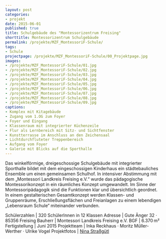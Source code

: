 ```yaml
---
layout: post
categories:
- projekt
date: 2015-06-01
published: true
title: Schulgebäude des "Montessorizentrum Freising"
shorttitle: Montessorizentrum Schulgebäude
permalink: /projekte/MZF_MontessoriF-Schule/
tags: 
- Schule
projectpage: /projekte/MZF_MontessoriF-Schule/00_Projektpage.jpg
images:
- /projekte/MZF_MontessoriF-Schule/01.jpg
- /projekte/MZF_MontessoriF-Schule/02.jpg
- /projekte/MZF_MontessoriF-Schule/03.jpg
- /projekte/MZF_MontessoriF-Schule/04.jpg
- /projekte/MZF_MontessoriF-Schule/05.jpg
- /projekte/MZF_MontessoriF-Schule/06.jpg
- /projekte/MZF_MontessoriF-Schule/07.jpg
- /projekte/MZF_MontessoriF-Schule/08.jpg
- /projekte/MZF_MontessoriF-Schule/09.jpg
captions:
- Komplex mit Kitagebäude
- Zugang vom 1.OG zum Foyer
- Foyer und Eingang
- Klassenraum mit integrierter Küchenzeile
- Flur als Lernbereich mit Sitz- und Sichtfenster
- Kunstterrasse im Anschluss an den Zeichensaal
- Lichtdurchfluteter Treppenbereich
- Aufgang vom Foyer
- Galerie mit Blicks auf die Sporthalle
---
```

Das winkelförmige, dreigeschossige Schulgebäude mit integrierter Sporthalle bildet mit dem eingeschossigen Kinderhaus ein städtebauliches Ensemble um einen gemeinsamen Schulhof. In intensiver Abstimmung mit dem „Montessori Landkreis Freising e.V.“ wurde das pädagogische Montessorikonzept in ein räumliches Konzept umgewandelt. Im Sinne der Montessoripädagogik sind die Funktionen klar und übersichtlich geordnet. In einem gestalterischen Gesamtkonzept werden Klassen- und Gruppenräume, Erschließungsflächen und Freianlagen zu einem lebendigen „Lebensraum Schule“ miteinander verbunden.

Schülerzahlen		|	320 SchülerInnen in 12 Klassen
Adresse				|	Gute Änger 32 · 85356 Freising
Bauherr				|	Montessori Landkreis Freising e.V.
BGF					|	6.370 m²
Fertigstellung		|	Juni 2015
Projektteam			|	Inka Reckhaus · Moritz Müller-Werther · Ulrike Vogel
Projektfotos		|	[Nina Straßgütl](http://www.ninastrg.de/)